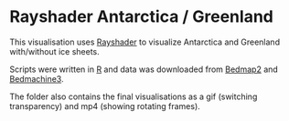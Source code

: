 # Rayshader Antarctica / Greenland

This visualisation uses [Rayshader](https://github.com/tylermorganwall/rayshader) to visualize Antarctica and Greenland with/without ice sheets. 

Scripts were written in [R](https://cran.r-project.org/) and data was downloaded from [Bedmap2](https://www.bas.ac.uk/project/bedmap-2/) and [Bedmachine3](https://sites.uci.edu/morlighem/dataproducts/bedmachine-greenland/).

The folder also contains the final visualisations as a gif (switching transparency) and mp4 (showing rotating frames).
